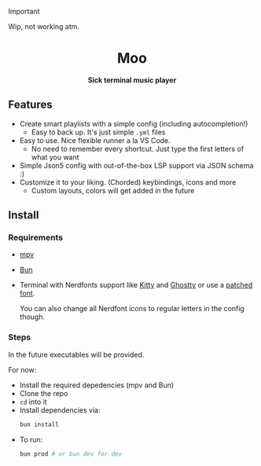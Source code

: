 > [!IMPORTANT]
> Wip, not working atm.

<div align="center">

<h1>Moo</h1>
<b>Sick terminal music player </b>
</br>

</div>

## Features
- Create smart playlists with a simple config (including autocompletion!)
  - Easy to back up. It's just simple `.yml` files
- Easy to use. Nice flexible runner a la VS Code.
  - No need to remember every shortcut. Just type the first letters of what you want
- Simple Json5 config with out-of-the-box LSP support via JSON schema :)
- Customize it to your liking. (Chorded) keybindings, icons and more
  - Custom layouts, colors will get added in the future



## Install


### Requirements
- [mpv](https://mpv.io/)
- [Bun](https://bun.sh/)
- Terminal with Nerdfonts support like [Kitty](https://github.com/kovidgoyal/kitty) and [Ghostty](https://ghostty.org/) or use a [patched font](https://github.com/ryanoasis/nerd-fonts). 
 
  You can also change all Nerdfont icons to regular letters in the config though.

### Steps

In the future executables will be provided.

For now:
- Install the required depedencies (mpv and Bun)
- Clone the repo
- `cd` into it
- Install dependencies via:
  ```bash
  bun install
  ```
- To run:
  ```bash
  bun prod # or bun dev for dev 
  ```

